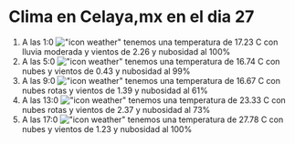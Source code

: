 # Clima en Celaya,mx en el dia 27

1. A las 1:0 !["icon weather"](http://openweathermap.org/img/w/10n.png) tenemos una temperatura de 17.23 C con lluvia moderada y  vientos de 2.26 y nubosidad al 100%
1. A las 5:0 !["icon weather"](http://openweathermap.org/img/w/04n.png) tenemos una temperatura de 16.74 C con nubes y  vientos de 0.43 y nubosidad al 99%
1. A las 9:0 !["icon weather"](http://openweathermap.org/img/w/04d.png) tenemos una temperatura de 16.67 C con nubes rotas y  vientos de 1.39 y nubosidad al 61%
1. A las 13:0 !["icon weather"](http://openweathermap.org/img/w/04d.png) tenemos una temperatura de 23.33 C con nubes rotas y  vientos de 2.37 y nubosidad al 73%
1. A las 17:0 !["icon weather"](http://openweathermap.org/img/w/04d.png) tenemos una temperatura de 27.78 C con nubes y  vientos de 1.23 y nubosidad al 100%

